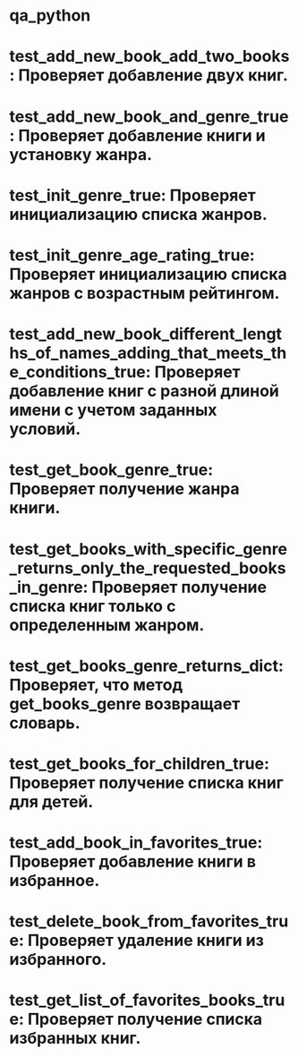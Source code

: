 # qa_python
# test_add_new_book_add_two_books: Проверяет добавление двух книг.
# test_add_new_book_and_genre_true: Проверяет добавление книги и установку жанра.
# test_init_genre_true: Проверяет инициализацию списка жанров.
# test_init_genre_age_rating_true: Проверяет инициализацию списка жанров с возрастным рейтингом.
# test_add_new_book_different_lengths_of_names_adding_that_meets_the_conditions_true: Проверяет добавление книг с разной длиной имени с учетом заданных условий.
# test_get_book_genre_true: Проверяет получение жанра книги.
# test_get_books_with_specific_genre_returns_only_the_requested_books_in_genre: Проверяет получение списка книг только с определенным жанром.
# test_get_books_genre_returns_dict: Проверяет, что метод get_books_genre возвращает словарь.
# test_get_books_for_children_true: Проверяет получение списка книг для детей.
# test_add_book_in_favorites_true: Проверяет добавление книги в избранное.
# test_delete_book_from_favorites_true: Проверяет удаление книги из избранного.
# test_get_list_of_favorites_books_true: Проверяет получение списка избранных книг.

